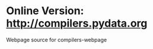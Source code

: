 Online Version: http://compilers.pydata.org
===========================================

Webpage source for compilers-webpage
